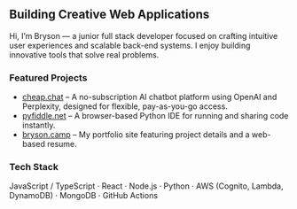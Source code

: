 ## Building Creative Web Applications

Hi, I’m Bryson — a junior full stack developer focused on crafting intuitive user experiences and scalable back-end systems. I enjoy building innovative tools that solve real problems.

### Featured Projects
- [cheap.chat](https://cheap.chat) – A no-subscription AI chatbot platform using OpenAI and Perplexity, designed for flexible, pay-as-you-go access.
- [pyfiddle.net](https://pyfiddle.net) – A browser-based Python IDE for running and sharing code instantly.
- [bryson.camp](https://bryson.camp) – My portfolio site featuring project details and a web-based resume.

### Tech Stack
JavaScript / TypeScript · React · Node.js · Python · AWS (Cognito, Lambda, DynamoDB) · MongoDB · GitHub Actions
